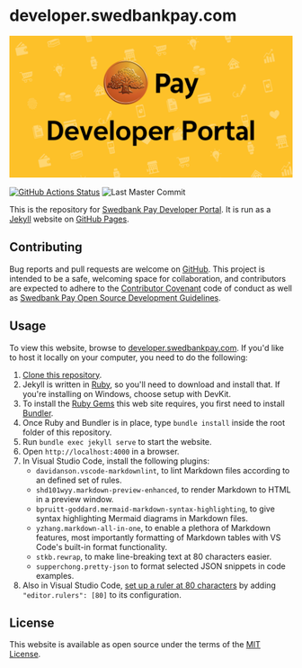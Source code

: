 # developer.swedbankpay.com

[![Swedbank Pay Developer Portal][dev-portal-image]][dev-portal]

[![GitHub Actions Status][gh-actions-badge]][gh-actions]
![Last Master Commit][last-commit-badge]

This is the repository for [Swedbank Pay Developer Portal][swp-dp]. It is run as a
[Jekyll][jekyll] website on [GitHub Pages][gh-pages].

## Contributing

Bug reports and pull requests are welcome on [GitHub][github]. This project is
intended to be a safe, welcoming space for collaboration, and contributors
are expected to adhere to the [Contributor Covenant][ccov] code of conduct as
well as [Swedbank Pay Open Source Development Guidelines][dev-guidelines].

## Usage

To view this website, browse to [developer.swedbankpay.com][swp-dp]. If you'd
like to host it locally on your computer, you need to do the following:

1. [Clone this repository][cloning].
2. Jekyll is written in [Ruby][ruby], so you'll need to download and install
   that. If you're installing on Windows, choose setup with DevKit.
3. To install the [Ruby Gems][gems] this web site requires, you first need to
   install [Bundler][bundler].
4. Once Ruby and Bundler is in place, type `bundle install` inside the root
   folder of this repository.
5. Run `bundle exec jekyll serve` to start the website.
6. Open `http://localhost:4000` in a browser.
7. In Visual Studio Code, install the following plugins:
   * `davidanson.vscode-markdownlint`, to lint Markdown files according to an
     defined set of rules.
   * `shd101wyy.markdown-preview-enhanced`, to render Markdown to HTML in a
     preview window.
   * `bpruitt-goddard.mermaid-markdown-syntax-highlighting`, to give syntax
     highlighting Mermaid diagrams in Markdown files.
   * `yzhang.markdown-all-in-one`, to enable a plethora of Markdown features,
     most importantly formatting of Markdown tables with VS Code's built-in
     format functionality.
   * `stkb.rewrap`, to make line-breaking text at 80 characters easier.
   * `supperchong.pretty-json` to format selected JSON snippets in code
     examples.
8. Also in Visual Studio Code, [set up a ruler at 80 characters][vsc-ruler]
   by adding `"editor.rulers": [80]` to its configuration.

## License

This website is available as open source under the terms of the
[MIT License][license].

[bundler]: https://bundler.io/
[ccov]: http://contributor-covenant.org
[cloning]: https://help.github.com/articles/cloning-a-repository/
[dev-guidelines]: https://developer.swedbankpay.com/resources/development-guidelines
[dev-portal-image]: ./assets/img/swedbank-pay-developer-portal.png
[dev-portal]: https://developer.swedbankpay.com/
[gems]: https://rubygems.org/
[gh-actions-badge]: https://github.com/SwedbankPay/developer.swedbankpay.com/workflows/jekyll-build/badge.svg
[gh-actions]: https://github.com/SwedbankPay/developer.swedbankpay.com/actions
[gh-pages]: https://pages.github.com/
[github]: https://github.com/SwedbankPay/developer.swedbankpay.com/
[jekyll]: https://jekyllrb.com/
[last-commit-badge]: https://img.shields.io/github/last-commit/SwedbankPay/developer.swedbankpay.com/master
[license]: https://opensource.org/licenses/MIT
[ruby]: https://www.ruby-lang.org/en/
[swp-dp]: https://developer.swedbankpay.com
[vsc-ruler]: https://stackoverflow.com/a/29972073/61818

